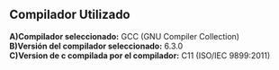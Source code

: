 ## Compilador Utilizado

**A)Compilador seleccionado:** GCC (GNU Compiler Collection)  
**B)Versión del compilador seleccionado:** 6.3.0  
**C)Version de c compilada por el compilador:** C11 (ISO/IEC 9899:2011)  
